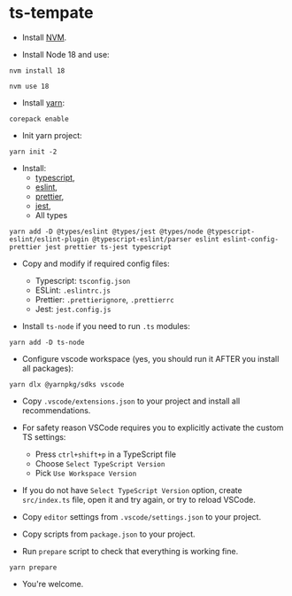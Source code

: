 # ts-tempate

- Install [NVM](https://github.com/nvm-sh/nvm?tab=readme-ov-file#installing-and-updating).

- Install Node 18 and use:

```
nvm install 18
```

```
nvm use 18
```

- Install [yarn](https://yarnpkg.com/getting-started/install):

```
corepack enable
```

- Init yarn project:

```
yarn init -2
```

- Install:
  - [typescript](https://www.typescriptlang.org/docs/handbook/typescript-from-scratch.html),
  - [eslint](https://eslint.org/docs/latest/use/getting-started),
  - [prettier](https://prettier.io/docs/en/install),
  - [jest](https://jestjs.io/docs/getting-started),
  - All types

```
yarn add -D @types/eslint @types/jest @types/node @typescript-eslint/eslint-plugin @typescript-eslint/parser eslint eslint-config-prettier jest prettier ts-jest typescript
```

- Copy and modify if required config files:

  - Typescript: `tsconfig.json`
  - ESLint: `.eslintrc.js`
  - Prettier: `.prettierignore`, `.prettierrc`
  - Jest: `jest.config.js`

- Install `ts-node` if you need to run `.ts` modules:

```
yarn add -D ts-node
```

- Configure vscode workspace (yes, you should run it AFTER you install all packages):

```
yarn dlx @yarnpkg/sdks vscode
```

- Copy `.vscode/extensions.json` to your project and install all recommendations.

- For safety reason VSCode requires you to explicitly activate the custom TS settings:

  - Press `ctrl+shift+p` in a TypeScript file
  - Choose `Select TypeScript Version`
  - Pick `Use Workspace Version`

- If you do not have `Select TypeScript Version` option, create `src/index.ts` file, open it and try again, or try to reload VSCode.

- Copy `editor` settings from `.vscode/settings.json` to your project.

- Copy scripts from `package.json` to your project.

- Run `prepare` script to check that everything is working fine.

```
yarn prepare
```

- You're welcome.
